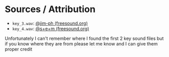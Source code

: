 # Sources / Attribution

-   `key_3.wav`: [@jim-ph (freesound.org)](https://freesound.org/people/jim-ph/sounds/194799/)
-   `key_4.wav`: [@s+e+m (freesound.org)](https://freesound.org/people/s+e+m/sounds/516261/)

Unfortunately I can't remember where I found the first 2 key sound files but if you know where they are from please let me know and I can give them proper credit
